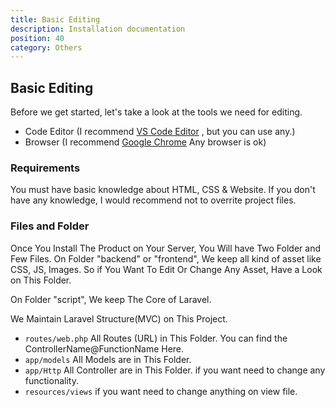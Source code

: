 ```yaml
---
title: Basic Editing
description: Installation documentation
position: 40
category: Others
---
```


<!--more-->

## Basic Editing

Before we get started, let's take a look at the tools we need for editing.

- Code Editor (I recommend [VS Code Editor](https://code.visualstudio.com) , but you can use any.)
- Browser (I recommend [Google Chrome](http://chrome.google.com/) Any browser is ok)

### Requirements

You must have basic knowledge about HTML, CSS & Website. If you don't have any knowledge, I would recommend not to overrite project files.

### Files and Folder

Once You Install The Product on Your Server, You Will have Two Folder and Few Files. On Folder "backend" or "frontend", We keep all kind of asset like CSS, JS, Images. So if You Want To Edit Or Change Any Asset, Have a Look on This Folder.

On Folder "script", We keep The Core of Laravel.

We Maintain Laravel Structure(MVC) on This Project.

- `routes/web.php` All Routes (URL) in This Folder. You can find the ControllerName@FunctionName Here.
- `app/models` All Models are in This Folder.
- `app/Http` All Controller are in This Folder. if you want need to change any functionality.
- `resources/views` if you want need to change anything on view file.
